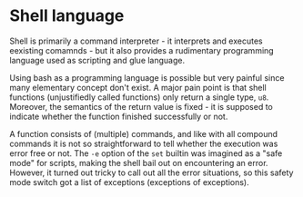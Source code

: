 # Shell language

Shell is primarily a command interpreter - it interprets and executes eexisting comamnds - but it also provides a rudimentary programming language used as scripting and glue language.

Using bash as a programming language is possible but very painful since many elementary concept don't exist. A major pain point is that shell functions (unjustifiedly called functions) only return a single type, `u8`. Moreover, the semantics of the return value is fixed - it is supposed to indicate whether the function finished successfully or not.

A function consists of (multiple) commands, and like with all compound commands it is not so straightforward to tell whether the execution was error free or not. The `-e` option of the `set` builtin was imagined as a "safe mode" for scripts, making the shell bail out on encountering an error. However, it turned out tricky to call out all the error situations, so this safety mode switch got a list of exceptions (exceptions of exceptions).
